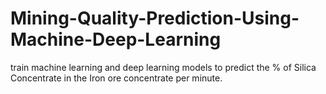 # Mining-Quality-Prediction-Using-Machine-Deep-Learning
train machine learning and deep learning models to predict the % of Silica Concentrate in the Iron ore concentrate per minute.
